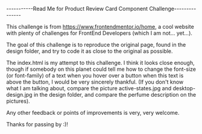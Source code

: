 -----------Read Me for Product Review Card Component Challenge---------------

This challenge is from https://www.frontendmentor.io/home, a cool website with plenty of challenges for FrontEnd Developers
(which I am not... yet...).

The goal of this challenge is to reproduce the original page, found in the design folder, and try to code it as close to
the original as possible. 

The index.html is my attempt to this challenge. I think it looks close enough, though if somebody on this planet could
tell me how to change the font-size (or font-family) of a text when you hover over a button when this text is above 
the button, I would be very sincerely thankful. (If you don't know what I am talking about, compare the picture active-states.jpg
and desktop-design.jpg in the design folder, and compare the perfume description on the pictures).

Any other feedback or points of improvements is very, very welcome.

Thanks for passing by :)!
